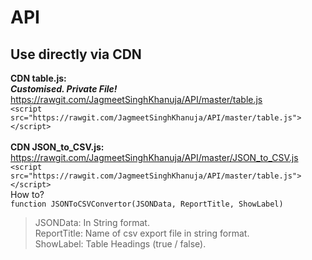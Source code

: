 # API

## Use directly via CDN

**CDN table.js:** <br/>
***Customised. Private File!*** <br/>
https://rawgit.com/JagmeetSinghKhanuja/API/master/table.js<br/>
`<script  src="https://rawgit.com/JagmeetSinghKhanuja/API/master/table.js"></script>`
<br/><br/>
**CDN JSON_to_CSV.js:** <br/>
https://rawgit.com/JagmeetSinghKhanuja/API/master/JSON_to_CSV.js<br/>
`<script src="https://rawgit.com/JagmeetSinghKhanuja/API/master/table.js"></script>`<br/>
How to?<br/>
`function JSONToCSVConvertor(JSONData, ReportTitle, ShowLabel)`<br/>
> JSONData: In String format.<br/>
> ReportTitle: Name of csv export file in string format.<br/>
> ShowLabel: Table Headings (true / false).<br/>
